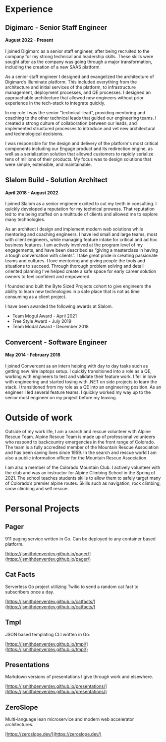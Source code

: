 # Experience

## Digimarc - Senior Staff Engineer
#### August 2022 - Present

I joined Digimarc as a senior staff engineer, after being recruited to the company for my strong technical and leadership skills. These skills were sought after as the company was going through a major transformation, including the creation of a new SAAS platform.

As a senior staff engineer I designed and evangelized the architecture of Digimarc’s Illuminate platform. This included everything from the architecture and initial services of the platform, to infrastructure management, deployment processes, and QE processes. I designed an approachable architecture that allowed new engineers without prior experience in the tech-stack to integrate quickly.

In my role I was the senior “technical-lead”, providing mentoring and coaching to the other technical leads that guided our engineering teams. I created a strong culture of collaboration between our leads, and implemented structured processes to introduce and vet new architectural and technological decisions.

I was responsible for the design and delivery of the platform's most critical components including our Engage product and its redirection engine, as well as a serialization solution that allowed customers to rapidly serialize tens of millions of their products. My focus was to design solutions that were simple, extensible, and maintainable.

## Slalom Build - Solution Architect

#### April 2018 - August 2022

I joined Slalom as a senior engineer excited to cut my teeth in consulting. I quickly developed a reputation for my technical prowess. That reputation led to me being staffed on a multitude of clients and allowed me to explore many technologies.

As an architect I design and implement modern web solutions while mentoring and coaching engineers. I have led small and large teams, most with client engineers, while managing feature intake for critical and ad hoc business features. I am actively involved at the program level of my engagements, and have been described as “giving a masterclass in having a tough conversation with clients”. I take great pride in creating passionate teams and cultures. I love mentoring and giving people the tools and situations to succeed. Through thorough problem solving and detail oriented planning I’ve helped create a safe space for early career solution owners to feel confident and empowered.

I founded and built the Byte Sized Projects cohort to give engineers the ability to learn new technologies in a safe place that is not as time consuming as a client project.

I have been awarded the following awards at Slalom.
- Team Mogul Award - April 2021
- Free Style Award - July 2019
- Team Modal Award - December 2018

## Convercent - Software Engineer

#### May 2014 - February 2018

I joined Convercent as an intern helping with day to day tasks such as getting new hire laptops setup. I quickly transitioned into a role as a QE, working with engineers to test and validate their feature work. I fell in love with engineering and started toying with .NET on side projects to learn the stack. I transitioned from my role as a QE into an engineering position. As an engineer I led several feature teams. I quickly worked my way up to the senior most engineer on my project before my leaving.

# Outside of work

Outside of my work life, I am a search and rescue volunteer with Alpine Rescue Team. Alpine Rescue Team is made up of professional volunteers who respond to backcountry emergencies in the front range of Colorado. The team is a fully accredited member of the Mountain Rescue Association and has been saving lives since 1959. In the search and rescue world I am also a public information officer for the Mountain Rescue Association.

I am also a member of the Colorado Mountain Club. I actively volunteer with the club and was an instructor for Alpine Climbing School in the Spring of 2021. The school teaches students skills to allow them to safely target many of Colorado’s premier alpine routes. Skills such as navigation, rock climbing, snow climbing and self rescue.

# Personal Projects

## Pager

911 paging service written in Go. Can be deployed to any container based platform.

[https://jsmithdenverdev.github.io/pager/](https://jsmithdenverdev.github.io/pager/)

## Cat Facts

Serverless Go project utilizing Twilio to send a random cat fact to subscribers once a day.

[https://jsmithdenverdev.github.io/catfacts/](https://jsmithdenverdev.github.io/catfacts/)

## Tmpl

JSON based templating CLI written in Go.

[https://jsmithdenverdev.github.io/tmpl/](https://jsmithdenverdev.github.io/tmpl/)

## Presentations

Markdown versions of presentations I give through work and elsewhere.

[https://jsmithdenverdev.github.io/presentations/](https://jsmithdenverdev.github.io/presentations/)

## ZeroSlope

Multi-language lean microservice and modern web accelerator architectures.

[https://zeroslope.dev/](https://zeroslope.dev/)
